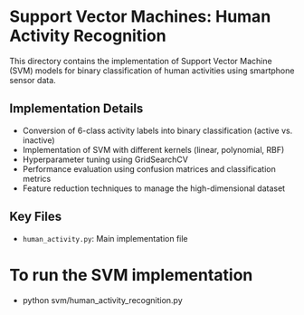 # Support Vector Machines: Human Activity Recognition

This directory contains the implementation of Support Vector Machine (SVM) models for binary classification of human activities using smartphone sensor data.

## Implementation Details

- Conversion of 6-class activity labels into binary classification (active vs. inactive)
- Implementation of SVM with different kernels (linear, polynomial, RBF)
- Hyperparameter tuning using GridSearchCV
- Performance evaluation using confusion matrices and classification metrics
- Feature reduction techniques to manage the high-dimensional dataset

## Key Files
- `human_activity.py`: Main implementation file

# To run the SVM implementation
- python svm/human_activity_recognition.py